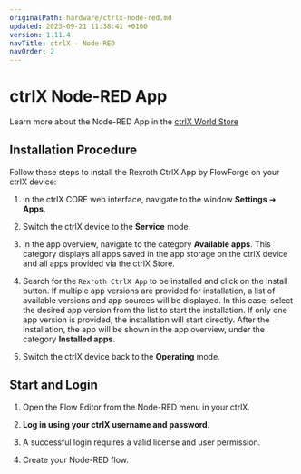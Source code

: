 ```yaml
---
originalPath: hardware/ctrlx-node-red.md
updated: 2023-09-21 11:38:41 +0100
version: 1.11.4
navTitle: ctrlX - Node-RED
navOrder: 2
---
```

# ctrlX Node-RED App

Learn more about the Node-RED App in the [ctrlX World Store](https://developer.community.boschrexroth.com/t5/Store-and-How-to/FlowFuse-Node-RED/ba-p/82135)

## Installation Procedure

Follow these steps to install the Rexroth CtrlX App by FlowForge on your ctrlX device:

1. In the ctrlX CORE web interface, navigate to the window **Settings** ➔ **Apps**.

2. Switch the ctrlX device to the **Service** mode.

3. In the app overview, navigate to the category **Available apps**. This category displays all apps saved in the app storage on the ctrlX device and all apps provided via the ctrlX Store.

4. Search for the `Rexroth CtrlX App` to be installed and click on the Install button. If multiple app versions are provided for installation, a list of available versions and app sources will be displayed. In this case, select the desired app version from the list to start the installation. If only one app version is provided, the installation will start directly. After the installation, the app will be shown in the app overview, under the category **Installed apps**.

5. Switch the ctrlX device back to the **Operating** mode.

## Start and Login

1. Open the Flow Editor from the Node-RED menu in your ctrlX.
  
2. **Log in using your ctrlX username and password**.
  
3. A successful login requires a valid license and user permission.
  
4. Create your Node-RED flow.